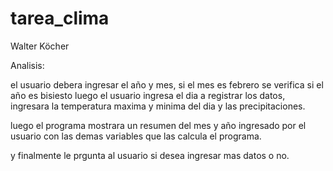 # tarea_clima
Walter Köcher

Analisis:

el usuario debera ingresar el año y mes, si el mes es febrero se verifica si el año es bisiesto luego el usuario ingresa el dia a registrar los datos, ingresara la temperatura maxima y minima del dia y las precipitaciones.

luego el programa mostrara un resumen del mes y año ingresado por el usuario con las demas variables que las calcula el programa.

y finalmente le prgunta al usuario si desea ingresar mas datos o no.
